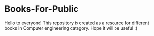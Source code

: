 # Books-For-Public

Hello to everyone!
This repository is created as a resource for different books in Computer engineering category.
Hope it will be useful :)
